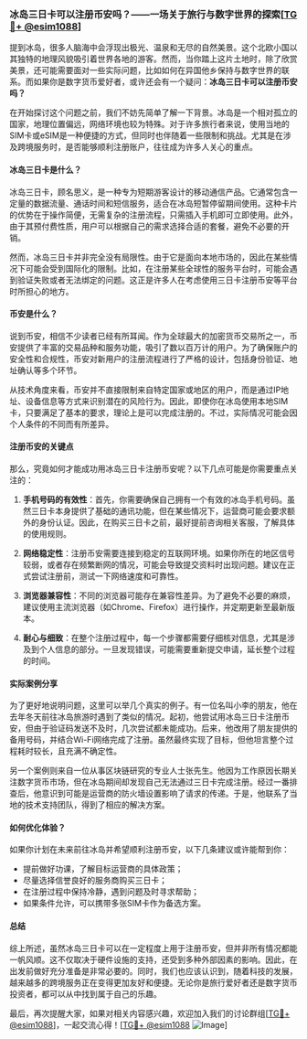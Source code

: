 ### 冰岛三日卡可以注册币安吗？——一场关于旅行与数字世界的探索[[TG💪+ @esim1088](https://t.me/s/esim1088)]

提到冰岛，很多人脑海中会浮现出极光、温泉和无尽的自然美景。这个北欧小国以其独特的地理风貌吸引着世界各地的游客。然而，当你踏上这片土地时，除了欣赏美景，还可能需要面对一些实际问题，比如如何在异国他乡保持与数字世界的联系。而如果你是数字货币爱好者，或许还会有一个疑问：**冰岛三日卡可以注册币安吗？**

在开始探讨这个问题之前，我们不妨先简单了解一下背景。冰岛是一个相对孤立的国家，地理位置偏远，网络环境也较为特殊。对于许多旅行者来说，使用当地的SIM卡或eSIM是一种便捷的方式，但同时也伴随着一些限制和挑战。尤其是在涉及跨境服务时，是否能够顺利注册账户，往往成为许多人关心的重点。

#### 冰岛三日卡是什么？

冰岛三日卡，顾名思义，是一种专为短期游客设计的移动通信产品。它通常包含一定量的数据流量、通话时间和短信服务，适合在冰岛短暂停留期间使用。这种卡片的优势在于操作简便，无需复杂的注册流程，只需插入手机即可立即使用。此外，由于其预付费性质，用户可以根据自己的需求选择合适的套餐，避免不必要的开销。

然而，冰岛三日卡并非完全没有局限性。由于它是面向本地市场的，因此在某些情况下可能会受到国际化的限制。比如，在注册某些全球性的服务平台时，可能会遇到验证失败或者无法绑定的问题。这正是许多人在考虑使用三日卡注册币安等平台时所担心的地方。

#### 币安是什么？

说到币安，相信不少读者已经有所耳闻。作为全球最大的加密货币交易所之一，币安提供了丰富的交易品种和服务功能，吸引了数以百万计的用户。为了确保账户的安全性和合规性，币安对新用户的注册流程进行了严格的设计，包括身份验证、地址确认等多个环节。

从技术角度来看，币安并不直接限制来自特定国家或地区的用户，而是通过IP地址、设备信息等方式来识别潜在的风险行为。因此，即使你在冰岛使用本地SIM卡，只要满足了基本的要求，理论上是可以完成注册的。不过，实际情况可能会因个人条件的不同而有所差异。

#### 注册币安的关键点

那么，究竟如何才能成功用冰岛三日卡注册币安呢？以下几点可能是你需要重点关注的：

1. **手机号码的有效性**：首先，你需要确保自己拥有一个有效的冰岛手机号码。虽然三日卡本身提供了基础的通讯功能，但在某些情况下，运营商可能会要求额外的身份认证。因此，在购买三日卡之前，最好提前咨询相关客服，了解具体的使用规则。

2. **网络稳定性**：注册币安需要连接到稳定的互联网环境。如果你所在的地区信号较弱，或者存在频繁断网的情况，可能会导致提交资料时出现问题。建议在正式尝试注册前，测试一下网络速度和可靠性。

3. **浏览器兼容性**：不同的浏览器可能存在兼容性差异。为了避免不必要的麻烦，建议使用主流浏览器（如Chrome、Firefox）进行操作，并定期更新至最新版本。

4. **耐心与细致**：在整个注册过程中，每一个步骤都需要仔细核对信息，尤其是涉及到个人信息的部分。一旦发现错误，可能需要重新提交申请，延长整个过程的时间。

#### 实际案例分享

为了更好地说明问题，这里可以举几个真实的例子。有一位名叫小李的朋友，他在去年冬天前往冰岛旅游时遇到了类似的情况。起初，他尝试用冰岛三日卡注册币安，但由于验证码发送不及时，几次尝试都未能成功。后来，他改用了朋友提供的备用号码，并结合Wi-Fi网络完成了注册。虽然最终实现了目标，但他坦言整个过程耗时较长，且充满不确定性。

另一个案例则来自一位从事区块链研究的专业人士张先生。他因为工作原因长期关注数字货币市场，但在冰岛期间却发现自己无法通过三日卡完成注册。经过一番排查后，他意识到可能是运营商的防火墙设置影响了请求的传递。于是，他联系了当地的技术支持团队，得到了相应的解决方案。

#### 如何优化体验？

如果你计划在未来前往冰岛并希望顺利注册币安，以下几条建议或许能帮到你：

- 提前做好功课，了解目标运营商的具体政策；
- 尽量选择信誉良好的服务商购买三日卡；
- 在注册过程中保持冷静，遇到问题及时寻求帮助；
- 如果条件允许，可以携带多张SIM卡作为备选方案。

#### 总结

综上所述，虽然冰岛三日卡可以在一定程度上用于注册币安，但并非所有情况都能一帆风顺。这不仅取决于硬件设施的支持，还受到多种外部因素的影响。因此，在出发前做好充分准备是非常必要的。同时，我们也应该认识到，随着科技的发展，越来越多的跨境服务正在变得更加友好和便捷。无论你是旅行爱好者还是数字货币投资者，都可以从中找到属于自己的乐趣。

最后，再次提醒大家，如果对相关内容感兴趣，欢迎加入我们的讨论群组[[TG💪+ @esim1088](https://t.me/s/esim1088)]，一起交流心得！[[TG💪+ @esim1088](https://t.me/s/esim1088) ![Image](https://i.postimg.cc/4NQfJmqS/Snipaste-2025-05-13-00-14-12.png)]